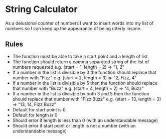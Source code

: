 # String Calculator

As a delusional counter of numbers I want to insert words into my list of numbers so I can keep up the appearance of being utterly insane.

## Rules

* The function must be able to take a start point and a length of list
* The function should return a comma separated string of the list of numbers requested e.g. (start = 1, length = 2) => "1, 2"
* If a number in the list is divisible by 3 the function should replace that number with "Fizz" e.g. (start = 2, length = 3) => "2, Fizz, 4"
* If a number in the list is divisible by 5 then the function should replace that number with "Buzz" e.g. (start = 4, length = 2) => "4, Buzz"
* If a number in the list is divisible by both 3 and 5 then the function should replace that number with "Fizz Buzz" e.g. (start = 13, length = 3) => "13, 14, Fizz Buzz"
* Default for start point is 0
* Default for length is 0
* Should error if length is less than 0 (with an understandable message)
* Should error if start point or length is not a number (with an understandable message)
